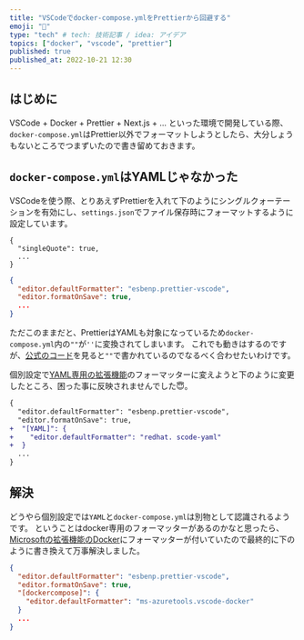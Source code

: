 ```yaml
---
title: "VSCodeでdocker-compose.ymlをPrettierから回避する"
emoji: "🙈"
type: "tech" # tech: 技術記事 / idea: アイデア
topics: ["docker", "vscode", "prettier"]
published: true
published_at: 2022-10-21 12:30
---
```


## はじめに

VSCode + Docker + Prettier + Next.js + ... といった環境で開発している際、`docker-compose.yml`はPrettier以外でフォーマットしようとしたら、大分しょうもないところでつまずいたので書き留めておきます。

## `docker-compose.yml`はYAMLじゃなかった

VSCodeを使う際、とりあえずPrettierを入れて下のようにシングルクォーテーションを有効にし、`settings.json`でファイル保存時にフォーマットするように設定しています。

```json:.prettierrc
{
  "singleQuote": true,
  ...
}
```

```json:.vscode/settings.json
{
  "editor.defaultFormatter": "esbenp.prettier-vscode",
  "editor.formatOnSave": true,
  ...
}
```

ただこのままだと、PrettierはYAMLも対象になっているため`docker-compose.yml`内の`""`が`''`に変換されてしまいます。
これでも動きはするのですが、[公式のコード](https://docs.docker.com/compose/)を見ると`""`で書かれているのでなるべく合わせたいわけです。

個別設定で[YAML専用の拡張機能](https://marketplace.visualstudio.com/items?itemName=redhat.vscode-yaml)のフォーマッターに変えようと下のように変更したところ、困った事に反映されませんでした😇。

```diff json:.vscode/settings.json
{
  "editor.defaultFormatter": "esbenp.prettier-vscode",
  "editor.formatOnSave": true,
+  "[YAML]": {
+    "editor.defaultFormatter": "redhat. scode-yaml"
+  }
  ...
}
```

## 解決

どうやら個別設定では`YAML`と`docker-compose.yml`は別物として認識されるようです。
ということはdocker専用のフォーマッターがあるのかなと思ったら、[Microsoftの拡張機能のDocker](https://marketplace.visualstudio.com/items?itemName=ms-azuretools.vscode-docker)にフォーマッターが付いていたので最終的に下のように書き換えて万事解決しました。

```json:.vscode/settings.json
{
  "editor.defaultFormatter": "esbenp.prettier-vscode",
  "editor.formatOnSave": true,
  "[dockercompose]": {
    "editor.defaultFormatter": "ms-azuretools.vscode-docker"
  }
  ...
}
```
